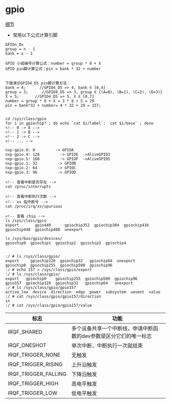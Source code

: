 # gpio

[细节](https://www.cnblogs.com/TaXueWuYun/p/15452253.html)

- 常用以下公式计算引脚
```shell
GPIOn_Dx 
group = n - 1
bank = x - 1

GPIO 小组编号计算公式：number = group * 8 + X
GPIO pin脚计算公式：pin = bank * 32 + number


下面演示GPIO4_D5 pin脚计算方法：
bank = 4;      //GPIO4_D5 => 4, bank ∈ [0,4]
group = 3;      //GPIO4_D5 => 3, group ∈ {(A=0), (B=1), (C=2), (D=3)}
X = 5;       //GPIO4_D5 => 5, X ∈ [0,7]
number = group * 8 + X = 3 * 8 + 5 = 29
pin = bank*32 + number= 4 * 32 + 29 = 157;


cd /sys/class/gpio
for i in gpiochip* ; do echo `cat $i/label`: `cat $i/base` ; done
<!-- 0 -> A -->
<!-- 1 -> B -->
<!-- 2 -> C -->
<!-- ... -->

nxp-gpio.0: 0         -> GPIOA
nxp-gpio.4: 128         -> GPIOE  ->AliveGPIO3
nxp-gpio.5: 160         -> GPIOF  ->AliveGPIO5
nxp-gpio.1: 32         -> GPIOB
nxp-gpio.2: 64         -> GPIOC
nxp-gpio.3: 96         -> GPIOD
```

```shell
<!-- 查看中断是否存在 -->
cat /proc/interrupts

<!-- 查看中断执行次数 -->
<!-- xx 指中断号 -->
cat /proc/irq/xx/spurious

<!-- 查看 chip -->
ls /sys/class/gpio
export       gpio440      gpiochip352  gpiochip384  gpiochip416  gpiochip448  gpiochip480  unexport

ls /sys/bus/gpio/devices/
gpiochip0  gpiochip1  gpiochip2  gpiochip3  gpiochip4


:/ # ls /sys/class/gpio/
export     gpiochip128  gpiochip32   gpiochip64  unexport
gpiochip0  gpiochip255  gpiochip500  gpiochip96
:/ # echo 157 > /sys/class/gpio/export
:/ # ls /sys/class/gpio/
export   gpiochip0    gpiochip255  gpiochip500  gpiochip96
gpio157  gpiochip128  gpiochip32   gpiochip64   unexport
:/ # ls /sys/class/gpio/gpio157
active_low  device  direction  edge  power  subsystem  uevent  value
:/ # cat /sys/class/gpio/gpio157/direction
in
:/ # cat /sys/class/gpio/gpio157/value
```


|标志|功能|
|---|---|
|IRQF_SHARED|多个设备共享一个中断线，申请中断函数的dev参数是区分它们的唯一标志|
|IRQF_ONESHOT|单次中断，中断执行一次就结束|
|IRQF_TRIGGER_NONE|无触发|
|IRQF_TRIGGER_RISING|上升沿触发|
|IRQF_TRIGGER_FALLING|下降沿触发|
|IRQF_TRIGGER_HIGH|高电平触发|
|IRQF_TRIGGER_LOW|低电平触发|
